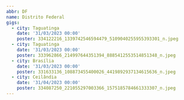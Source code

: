 ```yaml
---
abbr: DF
name: Distrito Federal
gigs:
  - city: Taguatinga
    date: '31/03/2023 00:00'
    poster: 334122216_1339742546594479_5109040255955393301_n.jpeg
  - city: Taguatinga
    date: '31/03/2023 00:00'
    poster: 333962866_214997644351394_8885412553514851348_n.jpeg
  - city: Brasília
    date: '31/03/2023 00:00'
    poster: 331633136_108873455400026_4419892937134615636_n.jpeg
  - city: Ceilândia
    date: '31/04/2023 00:00'
    poster: 334087250_221055297003366_1575185784661333307_n.jpeg
---
```


